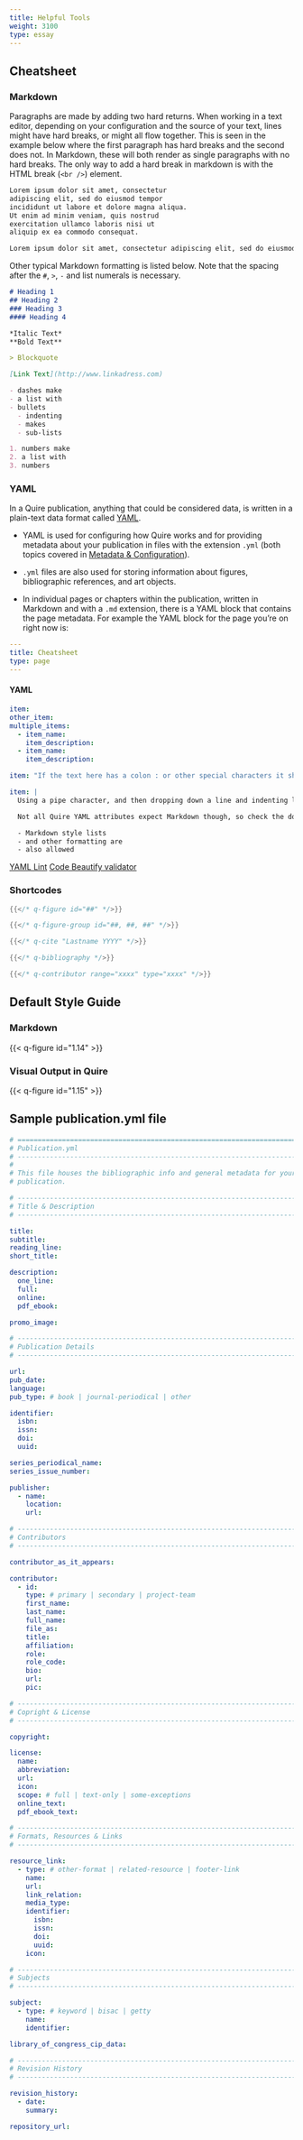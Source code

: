 ```yaml
---
title: Helpful Tools
weight: 3100
type: essay
---
```

## Cheatsheet

### Markdown

Paragraphs are made by adding two hard returns. When working in a text editor, depending on your configuration and the source of your text, lines might have hard breaks, or might all flow together. This is seen in the example below where the first paragraph has hard breaks and the second does not. In Markdown, these will both render as single paragraphs with no hard breaks. The only way to add a hard break in markdown is with the HTML break (`<br />`) element.

```md
Lorem ipsum dolor sit amet, consectetur
adipiscing elit, sed do eiusmod tempor
incididunt ut labore et dolore magna aliqua.
Ut enim ad minim veniam, quis nostrud
exercitation ullamco laboris nisi ut
aliquip ex ea commodo consequat.

Lorem ipsum dolor sit amet, consectetur adipiscing elit, sed do eiusmod tempor incididunt ut labore et dolore magna aliqua. Ut enim ad minim veniam, quis nostrud exercitation ullamco laboris nisi ut aliquip ex ea commodo consequat.
```

Other typical Markdown formatting is listed below. Note that the spacing after the `#`, `>`, `-` and list numerals is necessary.


```md
# Heading 1
## Heading 2
### Heading 3
#### Heading 4

*Italic Text*
**Bold Text**

> Blockquote

[Link Text](http://www.linkadress.com)

- dashes make
- a list with
- bullets
  - indenting
  - makes
  - sub-lists

1. numbers make
2. a list with
3. numbers
```

### YAML

In a Quire publication, anything that could be considered data, is written in a plain-text data format called [YAML](http://yaml.org/).

- YAML is used for configuring how Quire works and for providing metadata about your publication in files with the extension `.yml` (both topics covered in [Metadata & Configuration](/guide/metadata-configuration/)).

- `.yml` files are also used for storing information about figures, bibliographic references, and art objects.

- In individual pages or chapters within the publication, written in Markdown and with a `.md` extension, there is a YAML block that contains the page metadata. For example the YAML block for the page you’re on right now is:

```yaml
---
title: Cheatsheet
type: page
---
```

#### YAML


```yaml
item:
other_item:
multiple_items:
  - item_name:
    item_description:
  - item_name:
    item_description:
```

```yaml
item: "If the text here has a colon : or other special characters it should be surrounded in double quotes"
```

```yaml
item: |
  Using a pipe character, and then dropping down a line and indenting like this allows you to include multiple paragraphs, just as you would in Markdown.

  Not all Quire YAML attributes expect Markdown though, so check the docs.

  - Markdown style lists
  - and other formatting are
  - also allowed
```

[YAML Lint](http://www.yamllint.com/)
[Code Beautify validator](https://codebeautify.org/yaml-validator)


### Shortcodes

```go
{{</* q-figure id="##" */>}}

{{</* q-figure-group id="##, ##, ##" */>}}

{{</* q-cite "Lastname YYYY" */>}}

{{</* q-bibliography */>}}

{{</* q-contributor range="xxxx" type="xxxx" */>}}

```

## Default Style Guide

### Markdown

{{< q-figure id="1.14" >}}

### Visual Output in Quire

{{< q-figure id="1.15" >}}


## Sample publication.yml file

```yaml
# ==============================================================================
# Publication.yml
# ------------------------------------------------------------------------------
#
# This file houses the bibliographic info and general metadata for your digital
# publication.

# ------------------------------------------------------------------------------
# Title & Description
# ------------------------------------------------------------------------------

title:
subtitle:
reading_line:
short_title:

description:
  one_line:
  full:
  online:
  pdf_ebook:

promo_image:

# ------------------------------------------------------------------------------
# Publication Details
# ------------------------------------------------------------------------------

url:
pub_date:
language:
pub_type: # book | journal-periodical | other

identifier:
  isbn:
  issn:
  doi:
  uuid:

series_periodical_name:
series_issue_number:

publisher:
  - name:
    location:
    url:

# ------------------------------------------------------------------------------
# Contributors
# ------------------------------------------------------------------------------

contributor_as_it_appears:

contributor:
  - id:
    type: # primary | secondary | project-team
    first_name:
    last_name:
    full_name:
    file_as:
    title:
    affiliation:
    role:
    role_code:
    bio:
    url:
    pic:

# ------------------------------------------------------------------------------
# Copright & License
# ------------------------------------------------------------------------------

copyright:

license:
  name:
  abbreviation:
  url:
  icon:
  scope: # full | text-only | some-exceptions
  online_text:
  pdf_ebook_text:

# ------------------------------------------------------------------------------
# Formats, Resources & Links
# ------------------------------------------------------------------------------

resource_link:
  - type: # other-format | related-resource | footer-link
    name:
    url:
    link_relation:
    media_type:
    identifier:
      isbn:
      issn:
      doi:
      uuid:
    icon:

# ------------------------------------------------------------------------------
# Subjects
# ------------------------------------------------------------------------------

subject:
  - type: # keyword | bisac | getty
    name:
    identifier:

library_of_congress_cip_data:

# ------------------------------------------------------------------------------
# Revision History
# ------------------------------------------------------------------------------

revision_history:
  - date:
    summary:

repository_url:

```
